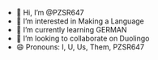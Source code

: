 - 👋 Hi, I’m @PZSR647
- 👀 I’m interested in Making a Language
- 🌱 I’m currently learning GERMAN
- 💞️ I’m looking to collaborate on Duolingo
- 😄 Pronouns: I, U, Us, Them, PZSR647
